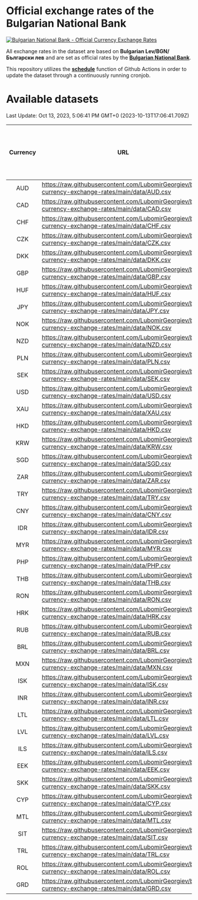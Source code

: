 # Official exchange rates of the Bulgarian National Bank

[![Bulgarian National Bank - Official Currency Exchange Rates](https://github.com/LubomirGeorgiev/bnb-currency-exchange-rates/actions/workflows/update-rates.yml/badge.svg?branch=main)](https://github.com/LubomirGeorgiev/bnb-currency-exchange-rates/actions/workflows/update-rates.yml)

All exchange rates in the dataset are based on **Bulgarian Lev/BGN/Български лев** and are set as official rates by the [**Bulgarian National Bank**](https://www.bnb.bg/Statistics/StExternalSector/StExchangeRates/StERForeignCurrencies/index.htm?toLang=_EN).

This repository utilizes the [**schedule**](https://docs.github.com/en/actions/reference/events-that-trigger-workflows) function of Github Actions in order to update the dataset through a continuously running cronjob.

# Available datasets

<!-- START LINKS (DO NOT EVER FU*ING DELETE THIS COMMENT FOR THE LOVE OF YOUR LIFE!!! IF YOU ARE CURIOS HOW IT WORKS, YOU CAN HAVE A LOOK AT ./src/updateReadme.ts) -->

Last Update: Oct 13, 2023, 5:06:41 PM GMT+0 (2023-10-13T17:06:41.709Z)

| Currency | URL                                                                                             | Number of records | Number of missing days that were filled in |
| :------: | ----------------------------------------------------------------------------------------------- | :---------------: | :----------------------------------------: |
|   AUD    | https://raw.githubusercontent.com/LubomirGeorgiev/bnb-currency-exchange-rates/main/data/AUD.csv |       8649        |                    2674                    |
|   CAD    | https://raw.githubusercontent.com/LubomirGeorgiev/bnb-currency-exchange-rates/main/data/CAD.csv |       8649        |                    2674                    |
|   CHF    | https://raw.githubusercontent.com/LubomirGeorgiev/bnb-currency-exchange-rates/main/data/CHF.csv |       8649        |                    2674                    |
|   CZK    | https://raw.githubusercontent.com/LubomirGeorgiev/bnb-currency-exchange-rates/main/data/CZK.csv |       8649        |                    2674                    |
|   DKK    | https://raw.githubusercontent.com/LubomirGeorgiev/bnb-currency-exchange-rates/main/data/DKK.csv |       8649        |                    2674                    |
|   GBP    | https://raw.githubusercontent.com/LubomirGeorgiev/bnb-currency-exchange-rates/main/data/GBP.csv |       8649        |                    2674                    |
|   HUF    | https://raw.githubusercontent.com/LubomirGeorgiev/bnb-currency-exchange-rates/main/data/HUF.csv |       8649        |                    2674                    |
|   JPY    | https://raw.githubusercontent.com/LubomirGeorgiev/bnb-currency-exchange-rates/main/data/JPY.csv |       8649        |                    2674                    |
|   NOK    | https://raw.githubusercontent.com/LubomirGeorgiev/bnb-currency-exchange-rates/main/data/NOK.csv |       8649        |                    2674                    |
|   NZD    | https://raw.githubusercontent.com/LubomirGeorgiev/bnb-currency-exchange-rates/main/data/NZD.csv |       8649        |                    2674                    |
|   PLN    | https://raw.githubusercontent.com/LubomirGeorgiev/bnb-currency-exchange-rates/main/data/PLN.csv |       8649        |                    2674                    |
|   SEK    | https://raw.githubusercontent.com/LubomirGeorgiev/bnb-currency-exchange-rates/main/data/SEK.csv |       8649        |                    2674                    |
|   USD    | https://raw.githubusercontent.com/LubomirGeorgiev/bnb-currency-exchange-rates/main/data/USD.csv |       8649        |                    2674                    |
|   XAU    | https://raw.githubusercontent.com/LubomirGeorgiev/bnb-currency-exchange-rates/main/data/XAU.csv |       8649        |                    2676                    |
|   HKD    | https://raw.githubusercontent.com/LubomirGeorgiev/bnb-currency-exchange-rates/main/data/HKD.csv |       8347        |                    2583                    |
|   KRW    | https://raw.githubusercontent.com/LubomirGeorgiev/bnb-currency-exchange-rates/main/data/KRW.csv |       8347        |                    2583                    |
|   SGD    | https://raw.githubusercontent.com/LubomirGeorgiev/bnb-currency-exchange-rates/main/data/SGD.csv |       8347        |                    2583                    |
|   ZAR    | https://raw.githubusercontent.com/LubomirGeorgiev/bnb-currency-exchange-rates/main/data/ZAR.csv |       8347        |                    2583                    |
|   TRY    | https://raw.githubusercontent.com/LubomirGeorgiev/bnb-currency-exchange-rates/main/data/TRY.csv |       6830        |                    2114                    |
|   CNY    | https://raw.githubusercontent.com/LubomirGeorgiev/bnb-currency-exchange-rates/main/data/CNY.csv |       6710        |                    2078                    |
|   IDR    | https://raw.githubusercontent.com/LubomirGeorgiev/bnb-currency-exchange-rates/main/data/IDR.csv |       6710        |                    2078                    |
|   MYR    | https://raw.githubusercontent.com/LubomirGeorgiev/bnb-currency-exchange-rates/main/data/MYR.csv |       6710        |                    2078                    |
|   PHP    | https://raw.githubusercontent.com/LubomirGeorgiev/bnb-currency-exchange-rates/main/data/PHP.csv |       6710        |                    2078                    |
|   THB    | https://raw.githubusercontent.com/LubomirGeorgiev/bnb-currency-exchange-rates/main/data/THB.csv |       6710        |                    2078                    |
|   RON    | https://raw.githubusercontent.com/LubomirGeorgiev/bnb-currency-exchange-rates/main/data/RON.csv |       6651        |                    2060                    |
|   HRK    | https://raw.githubusercontent.com/LubomirGeorgiev/bnb-currency-exchange-rates/main/data/HRK.csv |       6423        |                    1987                    |
|   RUB    | https://raw.githubusercontent.com/LubomirGeorgiev/bnb-currency-exchange-rates/main/data/RUB.csv |       6121        |                    1892                    |
|   BRL    | https://raw.githubusercontent.com/LubomirGeorgiev/bnb-currency-exchange-rates/main/data/BRL.csv |       5738        |                    1779                    |
|   MXN    | https://raw.githubusercontent.com/LubomirGeorgiev/bnb-currency-exchange-rates/main/data/MXN.csv |       5738        |                    1779                    |
|   ISK    | https://raw.githubusercontent.com/LubomirGeorgiev/bnb-currency-exchange-rates/main/data/ISK.csv |       5647        |                    1750                    |
|   INR    | https://raw.githubusercontent.com/LubomirGeorgiev/bnb-currency-exchange-rates/main/data/INR.csv |       5373        |                    1667                    |
|   LTL    | https://raw.githubusercontent.com/LubomirGeorgiev/bnb-currency-exchange-rates/main/data/LTL.csv |       5150        |                    1579                    |
|   LVL    | https://raw.githubusercontent.com/LubomirGeorgiev/bnb-currency-exchange-rates/main/data/LVL.csv |       4785        |                    1465                    |
|   ILS    | https://raw.githubusercontent.com/LubomirGeorgiev/bnb-currency-exchange-rates/main/data/ILS.csv |       4651        |                    1450                    |
|   EEK    | https://raw.githubusercontent.com/LubomirGeorgiev/bnb-currency-exchange-rates/main/data/EEK.csv |       3995        |                    1221                    |
|   SKK    | https://raw.githubusercontent.com/LubomirGeorgiev/bnb-currency-exchange-rates/main/data/SKK.csv |       2969        |                    911                     |
|   CYP    | https://raw.githubusercontent.com/LubomirGeorgiev/bnb-currency-exchange-rates/main/data/CYP.csv |       2907        |                    891                     |
|   MTL    | https://raw.githubusercontent.com/LubomirGeorgiev/bnb-currency-exchange-rates/main/data/MTL.csv |       2605        |                    800                     |
|   SIT    | https://raw.githubusercontent.com/LubomirGeorgiev/bnb-currency-exchange-rates/main/data/SIT.csv |       2543        |                    779                     |
|   TRL    | https://raw.githubusercontent.com/LubomirGeorgiev/bnb-currency-exchange-rates/main/data/TRL.csv |       1817        |                    558                     |
|   ROL    | https://raw.githubusercontent.com/LubomirGeorgiev/bnb-currency-exchange-rates/main/data/ROL.csv |       1696        |                    523                     |
|   GRD    | https://raw.githubusercontent.com/LubomirGeorgiev/bnb-currency-exchange-rates/main/data/GRD.csv |        361        |                    109                     |

<!-- END LINKS (DO NOT EVER FU*ING DELETE THIS COMMENT FOR THE LOVE OF YOUR LIFE!!! IF YOU ARE CURIOS HOW IT WORKS, YOU CAN HAVE A LOOK AT ./src/updateReadme.ts) -->
